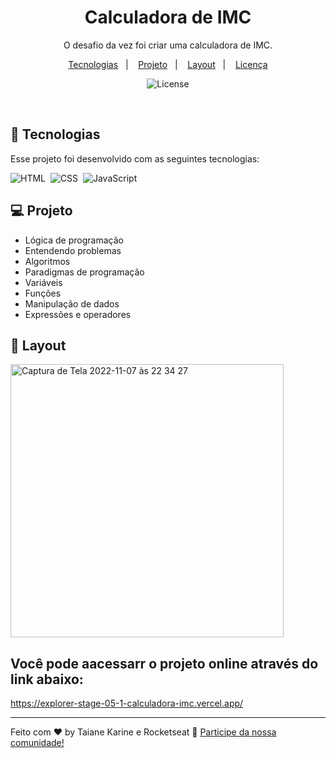 <h1 align="center"> Calculadora de IMC </h1>

<p align="center">
O desafio da vez foi criar uma calculadora de IMC.
</p>

<p align="center">
  <a href="#-tecnologias">Tecnologias</a>&nbsp;&nbsp;&nbsp;|&nbsp;&nbsp;&nbsp;
  <a href="#-projeto">Projeto</a>&nbsp;&nbsp;&nbsp;|&nbsp;&nbsp;&nbsp;
  <a href="#-layout">Layout</a>&nbsp;&nbsp;&nbsp;|&nbsp;&nbsp;&nbsp;
  <a href="#memo-licença">Licença</a>
</p>

<p align="center">
  <img alt="License" src="https://img.shields.io/static/v1?label=license&message=MIT&color=49AA26&labelColor=000000">
</p>

<br>

## 🚀 Tecnologias

Esse projeto foi desenvolvido com as seguintes tecnologias:

![HTML](https://img.shields.io/badge/-HTML-05122A?style=flat&logo=HTML5)&nbsp;
![CSS](https://img.shields.io/badge/-CSS-05122A?style=flat&logo=CSS3&logoColor=1572B6)&nbsp;
![JavaScript](https://img.shields.io/badge/-JavaScript-05122A?style=flat&logo=javascript)&nbsp;

## 💻 Projeto

- Lógica de programação
- Entendendo problemas
- Algoritmos
- Paradigmas de programação
- Variáveis
- Funções
- Manipulação de dados
- Expressões e operadores


## 🔖 Layout

<img width="437" alt="Captura de Tela 2022-11-07 às 22 34 27" src="https://user-images.githubusercontent.com/94652702/200452186-5b259106-5366-4ad3-b59b-21a85d8bd00d.png">


## Você pode aacessarr o projeto online através do link abaixo:
https://explorer-stage-05-1-calculadora-imc.vercel.app/


---

Feito com ♥ by Taiane Karine e Rocketseat :wave: [Participe da nossa comunidade!](https://discord.gg/rocketseat)

